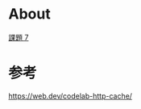 # About

[課題 7](https://airtable.com/tblTnXBXFOYJ0J7lZ/viwyi8muFtWUlhNKG/recoJOv7Mr2ur4Vn1)

# 参考

https://web.dev/codelab-http-cache/

